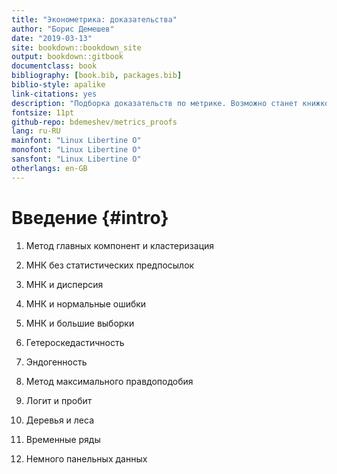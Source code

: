 ```yaml
--- 
title: "Эконометрика: доказательства"
author: "Борис Демешев"
date: "2019-03-13"
site: bookdown::bookdown_site
output: bookdown::gitbook
documentclass: book
bibliography: [book.bib, packages.bib]
biblio-style: apalike
link-citations: yes
description: "Подборка доказательств по метрике. Возможно станет книжкой :)"
fontsize: 11pt
github-repo: bdemeshev/metrics_proofs
lang: ru-RU
mainfont: "Linux Libertine O"
monofont: "Linux Libertine O"
sansfont: "Linux Libertine O"
otherlangs: en-GB
---
```


# Введение {#intro}


1. Метод главных компонент и кластеризация

1. МНК без статистических предпосылок

1. МНК и дисперсия

1. МНК и нормальные ошибки

1. МНК и большие выборки

1. Гетероскедастичность

1. Эндогенность 

1. Метод максимального правдоподобия

1. Логит и пробит

1. Деревья и леса

1. Временные ряды

1. Немного панельных данных




